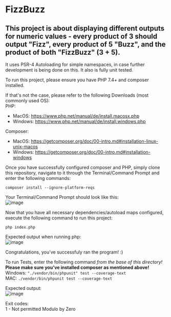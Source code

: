 # FizzBuzz
## This project is about displaying different outputs for numeric values - every product of 3 should output "Fizz", every product of 5 "Buzz", and the product of both "FizzBuzz" (3 + 5).
It uses PSR-4 Autoloading for simple namespaces, in case further development is being done on this.
It also is fully unit tested.


To run this project, please ensure you have PHP 7.4+ and composer installed.

If that's not the case, please refer to the following Downloads (most commonly used OS):  
PHP:
- MacOS: https://www.php.net/manual/de/install.macosx.php
- Windows: https://www.php.net/manual/de/install.windows.php

Composer:
- MacOS: https://getcomposer.org/doc/00-intro.md#installation-linux-unix-macos
- Windows: https://getcomposer.org/doc/00-intro.md#installation-windows

Once you have successfully configured composer and PHP, simply clone this repository, navigate to it through the Terminal/Command Prompt and enter the following commands:
```
composer install --ignore-platform-reqs
```
Your Terminal/Command Prompt should look like this:  
![image](https://user-images.githubusercontent.com/10624021/115324944-12a10280-a18b-11eb-9a9c-e04cf8d18386.png)


Now that you have all necessary dependencies/autoload maps configured, execute the following command to run this project:
```
php index.php
```

Expected output when running php:  
![image](https://user-images.githubusercontent.com/10624021/116837770-0cb81200-abcc-11eb-8d9a-0eb8dce85125.png)


Congratulations, you've successfuly ran the program! :)


To run Tests, enter the following command *from the base of this directory!*
__Please make sure you've installed composer as mentioned above!__  
Windows: ```"./vendor/bin/phpunit" test --coverage-text```  
MAC: ```./vendor/bin/phpunit test --coverage-text```

Expected output:  
![image](https://user-images.githubusercontent.com/10624021/116837891-7fc18880-abcc-11eb-8bb0-643c9f9f9d28.png)


Exit codes:  
1 - Not permitted Modulo by Zero
